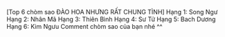 [Top 6 chòm sao ĐÀO HOA NHƯNG RẤT CHUNG TÌNH]
Hạng 1: Song Ngư 
Hạng 2: Nhân Mã
Hạng 3: Thiên Bình 
Hạng 4: Sư Tử
Hạng 5: Bach Dương
Hạng 6: Kim Ngưu
Comment chòm sao của bạn nhé ^^
